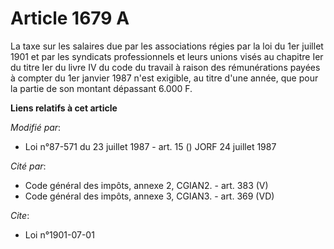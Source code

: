 # Article 1679 A

La taxe sur les salaires due par les associations régies par la loi du 1er juillet 1901 et par les syndicats professionnels
et leurs unions visés au chapitre Ier du titre Ier du livre IV du code du travail à raison des rémunérations payées à compter
du 1er janvier 1987 n'est exigible, au titre d'une année, que pour la partie de son montant dépassant 6.000 F.

**Liens relatifs à cet article**

_Modifié par_:

  - Loi n°87-571 du 23 juillet 1987 - art. 15 () JORF 24 juillet 1987

_Cité par_:

  - Code général des impôts, annexe 2, CGIAN2. - art. 383 (V)
  - Code général des impôts, annexe 3, CGIAN3. - art. 369 (VD)

_Cite_:

  - Loi n°1901-07-01
